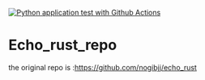[![Python application test with Github Actions](https://github.com/nogibjj/Echo_rust_repo/actions/workflows/main.yml/badge.svg)](https://github.com/nogibjj/Echo_rust_repo/actions/workflows/main.yml)


# Echo_rust_repo
the original repo is :https://github.com/nogibjj/echo_rust
